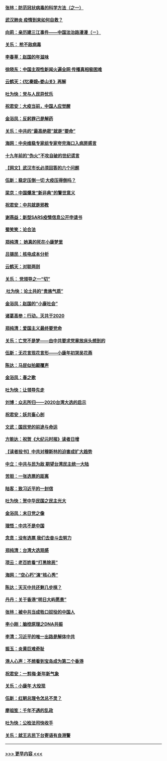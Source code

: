 #### [张林：防范冠状病毒的科学方法（之一）](../pages/nsc993/n11828618.md?t=01291201) 
#### [武汉肺炎 疫情到来如何自救？](../pages/nsc993/n11827632.md?t=01291201) 
#### [向莉：亲历建三江事件——中国法治路漫漫（ㄧ）](../pages/nsc993/n11827190.md?t=01291201) 
#### [关乐： 枪不敌病毒](../pages/nsc993/n11826746.md?t=01291201) 
#### [李春草：赵国的年滋味](../pages/nsc993/n11826321.md?t=01291201) 
#### [徐晓东：中国主观性新闻火遍全网 传播真相极困难](../pages/nsc993/n11826508.md?t=01291201) 
#### [云鹤天：《忆秦娥▪娄山关》再解](../pages/nsc993/n11824682.md?t=01291201) 
#### [吐为快：党与人民异忧乐](../pages/nsc993/n11824660.md?t=01291201) 
#### [祝君安：大疫当前，中国人应觉醒](../pages/nsc993/n11821946.md?t=01291201) 
#### [金浴凤：反躬罪己是解药](../pages/nsc993/n11820280.md?t=01291201) 
#### [关乐：中共的“最高绝密”就是“要命”](../pages/nsc993/n11816946.md?t=01291201) 
#### [海网：中央维稳专家组专家夸完海口入病房感言](../pages/nsc993/n11815138.md?t=01291201) 
#### [十九年前的“伪火”不攻自破的世纪谎言](../pages/nsc993/n11813238.md?t=01291201) 
#### [【网文】武汉市长必须回答的六个问题](../pages/nsc993/n11813848.md?t=01291201) 
#### [伍新：稳定压倒一切 大疫压得倒吗？](../pages/nsc993/n11812634.md?t=01291201) 
#### [梁京：中国爆发“新非典”的警世意义](../pages/nsc993/n11812554.md?t=01291201) 
#### [祝君安：中共就是邪教](../pages/nsc993/n11812431.md?t=01291201) 
#### [谢燕益：新型SARS疫情信息公开申请书](../pages/nsc993/n11808840.md?t=01291201) 
#### [蜀笑笑：论合法](../pages/nsc993/n11808064.md?t=01291201) 
#### [郑纯清： 她真的死在小康梦里](../pages/nsc993/n11806623.md?t=01291201) 
#### [吕锡民：核电成本分析](../pages/nsc993/n11806284.md?t=01291201) 
#### [云鹤天：对联两则](../pages/nsc993/n11805957.md?t=01291201) 
#### [关乐： 党领导之一“切”](../pages/nsc993/n11804505.md?t=01291201) 
#### [ 吐为快：论土共的“贵族气质”](../pages/nsc993/n11804490.md?t=01291201) 
#### [金浴凤：赵国的“小康社会”](../pages/nsc993/n11804452.md?t=01291201) 
#### [诸葛高参：行动，灭共于2020](../pages/nsc993/n11804120.md?t=01291201) 
#### [郑纯清：爱国主义最终要党命](../pages/nsc993/n11802197.md?t=01291201) 
#### [关乐：亡党不是梦——由中共要求党章放床头想到的](../pages/nsc993/n11802156.md?t=01291201) 
#### [伍新：无花言现花言形——小康年初哭吴花燕](../pages/nsc993/n11800044.md?t=01291201) 
#### [陈达：马屁似拍颠覆声](../pages/nsc993/n11800010.md?t=01291201) 
#### [金浴凤：春之歌](../pages/nsc993/n11797687.md?t=01291201) 
#### [吐为快：让领导先走](../pages/nsc993/n11797512.md?t=01291201) 
#### [刘博：众志所归——2020台湾大选的启示](../pages/nsc993/n11796878.md?t=01291201) 
#### [祝君安：妖共畜心剖](../pages/nsc993/n11794273.md?t=01291201) 
#### [文武：国民党的前途与命运](../pages/nsc993/n11794198.md?t=01291201) 
#### [方能达：祝贺《大纪元时报》读者日增](../pages/nsc993/n11793807.md?t=01291201) 
#### [【读者投书】中共对穆斯林的迫害成扩大趋势](../pages/nsc993/n11791371.md?t=01291201) 
#### [中立：中共与民为敌 期望台湾民主统一大陆](../pages/nsc993/n11790392.md?t=01291201) 
#### [苦胆：一张选票的距离](../pages/nsc993/n11788914.md?t=01291201) 
#### [陆客：致习近平的一封信](../pages/nsc993/n11788867.md?t=01291201) 
#### [吐为快：贺中华民国之民主光大](../pages/nsc993/n11788618.md?t=01291201) 
#### [金浴凤：末日党之像](../pages/nsc993/n11787475.md?t=01291201) 
#### [理悟：中共不是中国](../pages/nsc993/n11787463.md?t=01291201) 
#### [念贲：没有选票  我们去奋斗去努力](../pages/nsc993/n11787398.md?t=01291201) 
#### [郑纯清：台湾大选观感](../pages/nsc993/n11786210.md?t=01291201) 
#### [项云：老百姓看“打黑除恶”](../pages/nsc993/n11785398.md?t=01291201) 
#### [海网：“空心朽”演“核心秀”](../pages/nsc993/n11783874.md?t=01291201) 
#### [陈达：天灭中共还剩几步棋？](../pages/nsc993/n11783719.md?t=01291201) 
#### [丹丹：关于香港“明日大屿愿景”](../pages/nsc993/n11783273.md?t=01291201) 
#### [张林：被中共当成牲口奴役的中国人](../pages/nsc993/n11782397.md?t=01291201) 
#### [李小刚：脑控原理之DNA共振](../pages/nsc993/n11780962.md?t=01291201) 
#### [李清：习近平的唯一出路是解体中共](../pages/nsc993/n11780866.md?t=01291201) 
#### [振玉：炎黄巨难奇耻](../pages/nsc993/n11779632.md?t=01291201) 
#### [港人心声：不想看到宝岛成为第二个香港](../pages/nsc993/n11778817.md?t=01291201) 
#### [祝君安：一剪梅‧新年新气象](../pages/nsc993/n11776340.md?t=01291201) 
#### [关乐：小康年 大役现](../pages/nsc993/n11774213.md?t=01291201) 
#### [伍新：红朝总理令怎总不灵？](../pages/nsc993/n11770813.md?t=01291201) 
#### [廖祖笙：千年不遇的乱政](../pages/nsc993/n11770373.md?t=01291201) 
#### [吐为快：公检法司快收手](../pages/nsc993/n11770359.md?t=01291201) 
#### [关乐：就王志民下台寄语有良港警](../pages/nsc993/n11769903.md?t=01291201) 

----
#### [ >>> 更早内容 <<< ](../indexes/nsc993-earlier.md)
